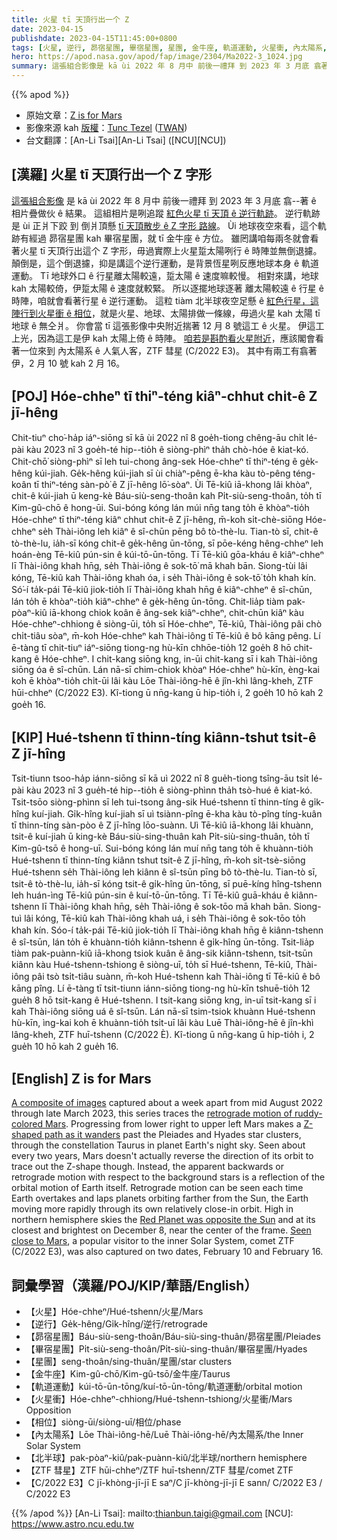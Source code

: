 ```yaml
---
title: 火星 tī 天頂行出一个 Z
date: 2023-04-15
publishdate: 2023-04-15T11:45:00+0800
tags: [火星, 逆行, 昴宿星團, 畢宿星團, 星團, 金牛座, 軌道運動, 火星衝, 內太陽系, ZTF 彗星, C/2022 E3, 北半球, 相位]
hero: https://apod.nasa.gov/apod/fap/image/2304/Ma2022-3_1024.jpg
summary: 這張組合影像是 kā ùi 2022 年 8 月中 前後一禮拜 到 2023 年 3 月底 翕著 ê 相片疊做伙 ê 結果。
---
```


{{% apod %}}

- 原始文章：[Z is for Mars](https://apod.nasa.gov/apod/ap230415.html)
- 影像來源 kah [版權][copyright]：[Tunc Tezel](http://www.twanight.org/tezel) ([TWAN](http://www.twanight.org/))
- 台文翻譯：[An-Li Tsai][An-Li Tsai] ([NCU][NCU])

## [漢羅] 火星 tī 天頂行出一个 Z 字形
[這張組合影像][A composite of images] 是 kā ùi 2022 年 8 月中 前後一禮拜 到 2023 年 3 月底 翕--著 ê 相片疊做伙 ê 結果。
這組相片是咧追蹤 [紅色火星 tī 天頂 ê 逆行軌跡][retrograde motion of ruddy-colored Mars]。
逆行軌跡是 ùi 正爿下跤 到 倒爿頂懸 [tī 天頂散步 ê Z 字形 路線][Z-shaped path as it wanders]。
Ùi 地球夜空來看，這个軌跡有經過 昴宿星團 kah 畢宿星團，就 tī 金牛座 ê 方位。
雖罔講咱每兩冬就會看著火星 tī 天頂行出這个 Z 字形，毋過實際上火星踅太陽咧行 ê 時陣並無倒退攄。
顛倒是，這个倒退攄，抑是講這个逆行運動，是背景恆星咧反應地球本身 ê 軌道運動。
Tī 地球外口 ê 行星離太陽較遠，踅太陽 ê 速度嘛較慢。
相對來講，地球 kah 太陽較倚，伊踅太陽 ê 速度就較緊。
所以逐擺地球逐著 離太陽較遠 ê 行星 ê 時陣，咱就會看著行星 ê 逆行運動。
這粒 tiàm 北半球夜空足懸 ê [紅色行星，這陣行到火星衝 ê 相位][Red Planet was opposite the Sun]，就是火星、地球、太陽排做一條線，毋過火星 kah 太陽 tī 地球 ê 無仝爿。
你會當 tī 這張影像中央附近揣著 12 月 8 號這工 ê 火星。
伊這工上光，因為這工是伊 kah 太陽上倚 ê 時陣。
[咱若是斟酌看火星附近][Seen close to Mars]，應該閣會看著一位來到 內太陽系 ê 人氣人客，ZTF 彗星 (C/2022 E3)。
其中有兩工有翕著伊，2 月 10 號 kah 2 月 16。

## [POJ] Hóe-chheⁿ tī thiⁿ-téng kiâⁿ-chhut chi̍t-ê Z jī-hêng
Chit-tiuⁿ cho͘-ha̍p iáⁿ-siōng sī kā ùi 2022 nî 8 goe̍h-tiong chêng-āu chi̍t lé-pài kàu 2023 nî 3 goe̍h-té hip--tio̍h ê siòng-phìⁿ tha̍h chò-hóe ê kiat-kó.
Chit-chō͘ siòng-phìⁿ sī leh tui-chong âng-sek Hóe-chheⁿ tī thiⁿ-téng ê ge̍k-hêng kúi-jiah.
Ge̍k-hêng kúi-jiah sī ùi chiàⁿ-pêng ē-kha kàu tò-pêng téng-koân tī thiⁿ-téng sàn-pò͘ ê Z jī-hêng lō͘-sòaⁿ.
Ùi Tē-kiû iā-khong lâi khòaⁿ, chit-ê kúi-jiah ū keng-kè Báu-siù-seng-thoân kah Pi̍t-siù-seng-thoân, to̍h tī Kim-gû-chō ê hong-ūi.
Sui-bóng kóng lán múi nn̄g tang to̍h ē khòaⁿ-tio̍h Hóe-chheⁿ tī thiⁿ-téng kiâⁿ chhut chit-ê Z jī-hêng, m̄-koh si̍t-chè-siōng Hóe-chheⁿ se̍h Thài-iông leh kiâⁿ ê sî-chūn pēng bô tò-thè-lu.
Tian-tò sī, chit-ê tò-thè-lu, ia̍h-sī kóng chit-ê ge̍k-hêng ūn-tōng, sī pōe-kéng hêng-chheⁿ leh hoán-èng Tē-kiû pún-sin ê kúi-tō-ūn-tōng.
Tī Tē-kiû gōa-kháu ê kiâⁿ-chheⁿ lī Thài-iông khah hn̄g, se̍h Thài-iông ê sok-tō͘ mā khah bān.
Siong-tùi lâi kóng, Tē-kiû kah Thài-iông khah óa, i se̍h Thài-iông ê sok-tō͘ to̍h khah kín.
Só͘-í ta̍k-pái Tē-kiû jiok-tio̍h lī Thài-iông khah hn̄g ê kiâⁿ-chheⁿ ê sî-chūn, lán to̍h ē khòaⁿ-tio̍h kiâⁿ-chheⁿ ê ge̍k-hêng ūn-tōng.
Chit-lia̍p tiàm pak-pòaⁿ-kiû iā-khong chiok koân ê âng-sek kiâⁿ-chheⁿ, chit-chūn kiâⁿ kàu Hóe-chheⁿ-chhiong ê siòng-ūi, to̍h sī Hóe-chheⁿ, Tē-kiû, Thài-iông pâi chò chi̍t-tiâu sòaⁿ, m̄-koh Hóe-chheⁿ kah Thài-iông tī Tē-kiû ê bô kāng pêng.
Lí ē-tàng tī chit-tiuⁿ iáⁿ-siōng tiong-ng hù-kīn chhōe-tio̍h 12 goe̍h 8 hō chit-kang ê Hóe-chheⁿ.
I chit-kang siōng kng, in-ūi chit-kang sī i kah Thài-iông siōng óa ê sî-chūn.
Lán nā-sī chim-chiok khòaⁿ Hóe-chheⁿ hù-kīn, èng-kai koh ē khòaⁿ-tio̍h chi̍t-ūi lâi kàu Lōe Thài-iông-hē ê jîn-khì lâng-kheh, ZTF hūi-chheⁿ (C/2022 E3).
Kî-tiong ū nn̄g-kang ū hip-tio̍h i, 2 goe̍h 10 hō kah 2 goe̍h 16.

## [KIP] Hué-tshenn tī thinn-tíng kiânn-tshut tsi̍t-ê Z jī-hîng
Tsit-tiunn tsoo-ha̍p iánn-siōng sī kā uì 2022 nî 8 gue̍h-tiong tsîng-āu tsi̍t lé-pài kàu 2023 nî 3 gue̍h-té hip--tio̍h ê siòng-phìnn tha̍h tsò-hué ê kiat-kó.
Tsit-tsōo siòng-phìnn sī leh tui-tsong âng-sik Hué-tshenn tī thinn-tíng ê gi̍k-hîng kuí-jiah.
Gi̍k-hîng kuí-jiah sī uì tsiànn-pîng ē-kha kàu tò-pîng tíng-kuân tī thinn-tíng sàn-pòo ê Z jī-hîng lōo-suànn.
Uì Tē-kiû iā-khong lâi khuànn, tsit-ê kuí-jiah ū king-kè Báu-siù-sing-thuân kah Pi̍t-siù-sing-thuân, to̍h tī Kim-gû-tsō ê hong-uī.
Sui-bóng kóng lán muí nn̄g tang to̍h ē khuànn-tio̍h Hué-tshenn tī thinn-tíng kiânn tshut tsit-ê Z jī-hîng, m̄-koh si̍t-tsè-siōng Hué-tshenn se̍h Thài-iông leh kiânn ê sî-tsūn pīng bô tò-thè-lu.
Tian-tò sī, tsit-ê tò-thè-lu, ia̍h-sī kóng tsit-ê gi̍k-hîng ūn-tōng, sī puē-kíng hîng-tshenn leh huán-ìng Tē-kiû pún-sin ê kuí-tō-ūn-tōng.
Tī Tē-kiû guā-kháu ê kiânn-tshenn lī Thài-iông khah hn̄g, se̍h Thài-iông ê sok-tōo mā khah bān.
Siong-tuì lâi kóng, Tē-kiû kah Thài-iông khah uá, i se̍h Thài-iông ê sok-tōo to̍h khah kín.
Sóo-í ta̍k-pái Tē-kiû jiok-tio̍h lī Thài-iông khah hn̄g ê kiânn-tshenn ê sî-tsūn, lán to̍h ē khuànn-tio̍h kiânn-tshenn ê gi̍k-hîng ūn-tōng.
Tsit-lia̍p tiàm pak-puànn-kiû iā-khong tsiok kuân ê âng-sik kiânn-tshenn, tsit-tsūn kiânn kàu Hué-tshenn-tshiong ê siòng-uī, to̍h sī Hué-tshenn, Tē-kiû, Thài-iông pâi tsò tsi̍t-tiâu suànn, m̄-koh Hué-tshenn kah Thài-iông tī Tē-kiû ê bô kāng pîng.
Lí ē-tàng tī tsit-tiunn iánn-siōng tiong-ng hù-kīn tshuē-tio̍h 12 gue̍h 8 hō tsit-kang ê Hué-tshenn.
I tsit-kang siōng kng, in-uī tsit-kang sī i kah Thài-iông siōng uá ê sî-tsūn.
Lán nā-sī tsim-tsiok khuànn Hué-tshenn hù-kīn, ìng-kai koh ē khuànn-tio̍h tsi̍t-uī lâi kàu Luē Thài-iông-hē ê jîn-khì lâng-kheh, ZTF huī-tshenn (C/2022 È).
Kî-tiong ū nn̄g-kang ū hip-tio̍h i, 2 gue̍h 10 hō kah 2 gue̍h 16.

## [English] Z is for Mars
[A composite of images][A composite of images] captured about a week apart from mid August 2022 through late March 2023, this series traces the [retrograde motion of ruddy-colored Mars][retrograde motion of ruddy-colored Mars].
Progressing from lower right to upper left Mars makes a [Z-shaped path as it wanders][Z-shaped path as it wanders] past the Pleiades and Hyades star clusters, through the constellation Taurus in planet Earth's night sky.
Seen about every two years, Mars doesn't actually reverse the direction of its orbit to trace out the Z-shape though.
Instead, the apparent backwards or retrograde motion with respect to the background stars is a reflection of the orbital motion of Earth itself.
Retrograde motion can be seen each time Earth overtakes and laps planets orbiting farther from the Sun, the Earth moving more rapidly through its own relatively close-in orbit.
High in northern hemisphere skies the [Red Planet was opposite the Sun][Red Planet was opposite the Sun] and at its closest and brightest on December 8, near the center of the frame.
[Seen close to Mars][Seen close to Mars], a popular visitor to the inner Solar System, comet ZTF (C/2022 E3), was also captured on two dates, February 10 and February 16.

## 詞彙學習（漢羅/POJ/KIP/華語/English）
- 【火星】Hóe-chheⁿ/Hué-tshenn/火星/Mars
- 【逆行】Ge̍k-hêng/Gi̍k-hîng/逆行/retrograde
- 【昴宿星團】Báu-siù-seng-thoân/Báu-siù-sing-thuân/昴宿星團/Pleiades
- 【畢宿星團】Pi̍t-siù-seng-thoân/Pi̍t-siù-sing-thuân/畢宿星團/Hyades
- 【星團】seng-thoân/sing-thuân/星團/star clusters
- 【金牛座】Kim-gû-chō/Kim-gû-tsō/金牛座/Taurus
- 【軌道運動】kúi-tō-ūn-tōng/kuí-tō-ūn-tōng/軌道運動/orbital motion
- 【火星衝】Hóe-chheⁿ-chhiong/Hué-tshenn-tshiong/火星衝/Mars Opposition
- 【相位】siòng-ūi/siòng-uī/相位/phase
- 【內太陽系】Lōe Thài-iông-hē/Luē Thài-iông-hē/內太陽系/the Inner Solar System
- 【北半球】pak-pòaⁿ-kiû/pak-puànn-kiû/北半球/northern hemisphere
- 【ZTF 彗星】ZTF hūi-chheⁿ/ZTF huī-tshenn/ZTF 彗星/comet ZTF
- 【C/2022 E3】C jī-khòng-jī-jī E saⁿ/C jī-khòng-jī-jī E sann/ C/2022 E3 / C/2022 E3

{{% /apod %}}
[An-Li Tsai]: mailto:thianbun.taigi@gmail.com
[NCU]: https://www.astro.ncu.edu.tw

[copyright]: https://apod.nasa.gov/apod/fap/lib/about_apod.html#srapply
[License]: https://creativecommons.org/licenses/by/2.0/

[A composite of images]:https://apod.nasa.gov/apod/image/2304/Ma2022-3La.jpg
[retrograde motion of ruddy-colored Mars]:https://mars.nasa.gov/all-about-mars/night-sky/retrograde/
[Z-shaped path as it wanders]:https://vimeo.com/813818095
[Red Planet was opposite the Sun]:https://apod.nasa.gov/apod/ap221215.html
[Seen close to Mars]:https://apod.nasa.gov/apod/ap230213.html

